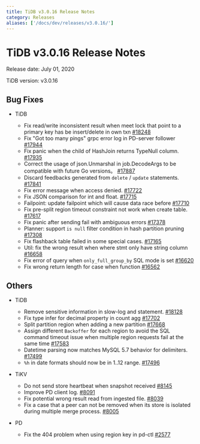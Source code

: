 ```yaml
---
title: TiDB v3.0.16 Release Notes
category: Releases
aliases: ['/docs/dev/releases/v3.0.16/']
---
```


# TiDB v3.0.16 Release Notes

Release date: July 01, 2020

TiDB version: v3.0.16

## Bug Fixes

+ TiDB

    - Fix read/write inconsistent result when meet lock that point to a primary key has be insert/delete in own txn [#18248](https://github.com/pingcap/tidb/pull/18248)
    - Fix "Got too many pings" grpc error log in PD-server follower [#17944](https://github.com/pingcap/tidb/pull/17944)
    - Fix panic when the child of HashJoin returns TypeNull column. [#17935](https://github.com/pingcap/tidb/pull/17935)
    - Correct the usage of json.Unmarshal in job.DecodeArgs to be compatible with future Go versions。 [#17887](https://github.com/pingcap/tidb/pull/17887)
    - Discard feedbacks generated from `delete` / `update` statements. [#17841](https://github.com/pingcap/tidb/pull/17841)
    - Fix error message when access denied. [#17722](https://github.com/pingcap/tidb/pull/17722)
    - Fix JSON comparison for int and float. [#17715](https://github.com/pingcap/tidb/pull/17715)
    - Failpoint: update failpoint which will cause data race before [#17710](https://github.com/pingcap/tidb/pull/17710)
    - Fix pre-split region timeout constraint not work when create table. [#17617](https://github.com/pingcap/tidb/pull/17617)
    - Fix panic after sending fail with ambiguous errors [#17378](https://github.com/pingcap/tidb/pull/17378)
    - Planner: support `is null` filter condition in hash partition pruning [#17308](https://github.com/pingcap/tidb/pull/17308)
    - Fix flashback table failed in some special cases. [#17165](https://github.com/pingcap/tidb/pull/17165)
    - Util: fix the wrong result when where stmt only have string column [#16658](https://github.com/pingcap/tidb/pull/16658)
    - Fix error of query when `only_full_group_by` SQL mode is set [#16620](https://github.com/pingcap/tidb/pull/16620)
    - Fix wrong return length for case when function [#16562](https://github.com/pingcap/tidb/pull/16562)

## Others

+ TiDB

    - Remove sensitive information in slow-log and statement. [#18128](https://github.com/pingcap/tidb/pull/18128)
    - Fix type infer for decimal property in count agg [#17702](https://github.com/pingcap/tidb/pull/17702)
    - Split partition region when adding a new partition [#17668](https://github.com/pingcap/tidb/pull/17668)
    - Assign different `Backoffer` for each region to avoid the SQL command timeout issue when multiple region requests fail at the same time [#17583](https://github.com/pingcap/tidb/pull/17583)
    - Datetime parsing now matches MySQL 5.7 behavior for delimiters. [#17499](https://github.com/pingcap/tidb/pull/17499)
    - `%h` in date formats should now be in 1..12 range. [#17496](https://github.com/pingcap/tidb/pull/17496)

+ TiKV

    - Do not send store heartbeat when snapshot received [#8145](https://github.com/tikv/tikv/pull/8145)
    - Improve PD client log. [#8091](https://github.com/tikv/tikv/pull/8091)
    - Fix potential wrong result read from ingested file. [#8039](https://github.com/tikv/tikv/pull/8039)
    - Fix a case that a peer can not be removed when its store is isolated during multiple merge process. [#8005](https://github.com/tikv/tikv/pull/8005)

+ PD

    - Fix the 404 problem when using region key in pd-ctl [#2577](https://github.com/pingcap/pd/pull/2577)
